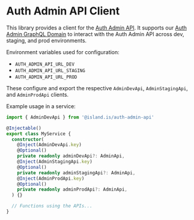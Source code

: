 # Auth Admin API Client

This library provides a client for the [Auth Admin API](../../../../apps/services/auth/admin-api/README.md). It supports our [Auth Admin GraphQL Domain](../../../../libs/api/domains/auth-admin/README.md) to interact with the Auth Admin API across dev, staging, and prod environments.

Environment variables used for configuration:

- `AUTH_ADMIN_API_URL_DEV`
- `AUTH_ADMIN_API_URL_STAGING`
- `AUTH_ADMIN_API_URL_PROD`

These configure and export the respective `AdminDevApi`, `AdminStagingApi`, and `AdminProdApi` clients.

Example usage in a service:

```typescript
import { AdminDevApi } from '@island.is/auth-admin-api'

@Injectable()
export class MyService {
  constructor(
    @Inject(AdminDevApi.key)
    @Optional()
    private readonly adminDevApi?: AdminApi,
    @Inject(AdminStagingApi.key)
    @Optional()
    private readonly adminStagingApi?: AdminApi,
    @Inject(AdminProdApi.key)
    @Optional()
    private readonly adminProdApi?: AdminApi,
  ) {}

  // Functions using the APIs...
}
```
